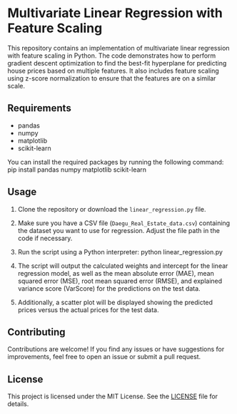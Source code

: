 # Multivariate Linear Regression with Feature Scaling

This repository contains an implementation of multivariate linear regression with feature scaling in Python. The code demonstrates how to perform gradient descent optimization to find the best-fit hyperplane for predicting house prices based on multiple features. It also includes feature scaling using z-score normalization to ensure that the features are on a similar scale.

## Requirements

- pandas
- numpy
- matplotlib
- scikit-learn

You can install the required packages by running the following command:
pip install pandas numpy matplotlib scikit-learn


## Usage

1. Clone the repository or download the `linear_regression.py` file.

2. Make sure you have a CSV file (`Daegu_Real_Estate_data.csv`) containing the dataset you want to use for regression. Adjust the file path in the code if necessary.

3. Run the script using a Python interpreter:
python linear_regression.py

4. The script will output the calculated weights and intercept for the linear regression model, as well as the mean absolute error (MAE), mean squared error (MSE), root mean squared error (RMSE), and explained variance score (VarScore) for the predictions on the test data.

5. Additionally, a scatter plot will be displayed showing the predicted prices versus the actual prices for the test data.

## Contributing

Contributions are welcome! If you find any issues or have suggestions for improvements, feel free to open an issue or submit a pull request.

## License

This project is licensed under the MIT License. See the [LICENSE](LICENSE) file for details.


